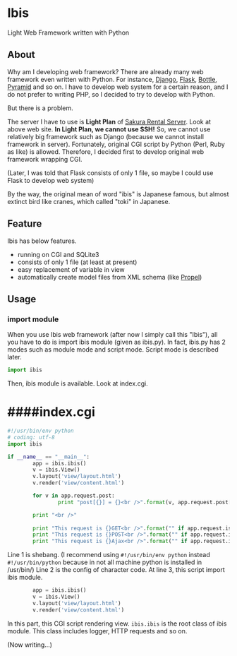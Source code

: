 Ibis
====

Light Web Framework written with Python

## About
Why am I developing web framework?
There are already many web framework even written with Python.
For instance, [Django](http://www.djangoproject.jp), [Flask](http://flask.pocoo.org), [Bottle](http://bottlepy.org/), [Pyramid](http://www.pylonsproject.org/projects/pyramid/) and so on.
I have to develop web system for a certain reason, and I do not prefer to writing PHP, so I decided to try to develop with Python.

But there is a problem.

The server I have to use is **Light Plan** of [Sakura Rental Server](http://www.sakura.ne.jp/plans.html).
Look at above web site.
**In Light Plan, we cannot use SSH!**
So, we cannot use relatively big framework such as Django (because we cannot install framework in server).
Fortunately, original CGI script by Python (Perl, Ruby as like) is allowed.
Therefore, I decided first to develop original web framework wrapping CGI.

(Later, I was told that Flask consists of only 1 file, so maybe I could use Flask to develop web system)

By the way, the original mean of word "ibis" is Japanese famous, but almost extinct bird like cranes, which called "toki" in Japanese.

## Feature
Ibis has below features.
* running on CGI and SQLite3
* consists of only 1 file (at least at present)
* easy replacement of variable in view
* automatically create model files from XML schema (like [Propel](http://propelorm.org))

## Usage
### import module
When you use Ibis web framework (after now I simply call this "Ibis"), all you have to do is import ibis module (given as ibis.py).
In fact, ibis.py has 2 modes such as module mode and script mode.
Script mode is described later.
```python
import ibis
```
Then, ibis module is available.
Look at index.cgi.

####index.cgi
====
```python
#!/usr/bin/env python
# coding: utf-8
import ibis

if __name__ == "__main__":
        app = ibis.ibis()
        v = ibis.View()
        v.layout('view/layout.html')
        v.render('view/content.html')

        for v in app.request.post:
                print "post[{}] = {}<br />".format(v, app.request.post[v])

        print "<br />"
        
        print "This request is {}GET<br />".format("" if app.request.isGet() else "not ")
        print "This request is {}POST<br />".format("" if app.request.isPost() else "not ")
        print "This request is {}Ajax<br />".format("" if app.request.isAjax() else "not ")
```
Line 1 is shebang. (I recommend using `#!/usr/bin/env python` instead `#!/usr/bin/python` because in not all machine python is installed in /usr/bin/)
Line 2 is the config of character code.
At line 3, this script import ibis module.

```python
        app = ibis.ibis()
        v = ibis.View()
        v.layout('view/layout.html')
        v.render('view/content.html')
```
In this part, this CGI script rendering view.
`ibis.ibis` is the root class of ibis module.
This class includes logger, HTTP requests and so on.

(Now writing...)
